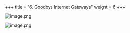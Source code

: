 +++
title = "6. Goodbye Internet Gateways"
weight = 6
+++


![image.png](/images/008-viii-clean-it-up/38-582717-image.png)


![image.png](/images/008-viii-clean-it-up/38-756979-image.png)


